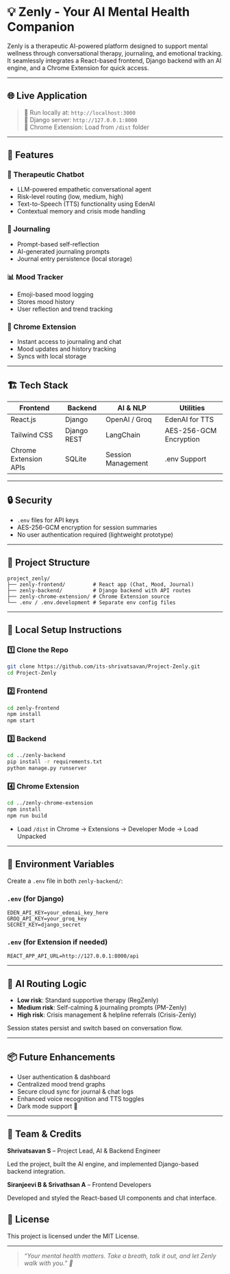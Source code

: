 # 💡 Zenly - Your AI Mental Health Companion

Zenly is a therapeutic AI-powered platform designed to support mental wellness through conversational therapy, journaling, and emotional tracking. It seamlessly integrates a React-based frontend, Django backend with an AI engine, and a Chrome Extension for quick access.

---

## 🌐 Live Application

> 📌 Run locally at: `http://localhost:3000`  
> 📌 Django server: `http://127.0.0.1:8000`  
> 📌 Chrome Extension: Load from `/dist` folder

---

## 🔧 Features

### 💬 Therapeutic Chatbot
- LLM-powered empathetic conversational agent
- Risk-level routing (low, medium, high)
- Text-to-Speech (TTS) functionality using EdenAI
- Contextual memory and crisis mode handling

### 📓 Journaling
- Prompt-based self-reflection
- AI-generated journaling prompts
- Journal entry persistence (local storage)

### 📊 Mood Tracker
- Emoji-based mood logging
- Stores mood history
- User reflection and trend tracking

### 🧹 Chrome Extension
- Instant access to journaling and chat
- Mood updates and history tracking
- Syncs with local storage

---

## 🏗️ Tech Stack

| Frontend | Backend | AI & NLP | Utilities |
|----------|---------|----------|-----------|
| React.js | Django  | OpenAI / Groq | EdenAI for TTS |
| Tailwind CSS | Django REST | LangChain | AES-256-GCM Encryption |
| Chrome Extension APIs | SQLite | Session Management | .env Support |

---

## 🔒 Security

- `.env` files for API keys
- AES-256-GCM encryption for session summaries
- No user authentication required (lightweight prototype)

---

## 📁 Project Structure

```
project_zenly/
├── zenly-frontend/         # React app (Chat, Mood, Journal)
├── zenly-backend/          # Django backend with API routes
├── zenly-chrome-extension/ # Chrome Extension source
└── .env / .env.development # Separate env config files
```

---

## 🧪 Local Setup Instructions

### 1️⃣ Clone the Repo
```bash
git clone https://github.com/its-shrivatsavan/Project-Zenly.git
cd Project-Zenly
```

### 2️⃣ Frontend
```bash
cd zenly-frontend
npm install
npm start
```

### 3️⃣ Backend
```bash
cd ../zenly-backend
pip install -r requirements.txt
python manage.py runserver
```

### 4️⃣ Chrome Extension
```bash
cd ../zenly-chrome-extension
npm install
npm run build
```
- Load `/dist` in Chrome → Extensions → Developer Mode → Load Unpacked

---

## 🔑 Environment Variables

Create a `.env` file in both `zenly-backend/`:

### `.env` (for Django)
```
EDEN_API_KEY=your_edenai_key_here
GROQ_API_KEY=your_groq_key
SECRET_KEY=django_secret
```

### `.env` (for Extension if needed)
```
REACT_APP_API_URL=http://127.0.0.1:8000/api
```

---

## 🧠 AI Routing Logic

- **Low risk**: Standard supportive therapy (RegZenly)
- **Medium risk**: Self-calming & journaling prompts (PM-Zenly)
- **High risk**: Crisis management & helpline referrals (Crisis-Zenly)

Session states persist and switch based on conversation flow.

---

## 📦 Future Enhancements

- User authentication & dashboard
- Centralized mood trend graphs
- Secure cloud sync for journal & chat logs
- Enhanced voice recognition and TTS toggles
- Dark mode support 🌙

---

## 👥 Team & Credits
**Shrivatsavan S** – Project Lead, AI & Backend Engineer

Led the project, built the AI engine, and implemented Django-based backend integration.

**Siranjeevi B & Srivathsan A** – Frontend Developers

Developed and styled the React-based UI components and chat interface.

## 📃 License

This project is licensed under the MIT License.

---

> _“Your mental health matters. Take a breath, talk it out, and let Zenly walk with you.” 💙_
